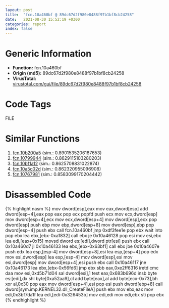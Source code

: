 ```yaml
---
layout: post
title:  "fcn.10a460bf @ 89dc67d2f980e8488f97b1bf8cb24258"
date:   2021-08-30 15:52:19 +0300
categories: report
index: false
---
```


# Generic Information
- **Function:** fcn.10a460bf
- **Origin (md5):** 89dc67d2f980e8488f97b1bf8cb24258
- **VirusTotal:** [virustotal.com/gui/file/89dc67d2f980e8488f97b1bf8cb24258][virustotal_ref]

# Code Tags
<span class="tag" id="FILE">FILE</span>


# Similar Functions

1. [fcn.10b200a5][similar_1_ref] (sim.: 0.8901535206187653)
2. [fcn.10799944][similar_2_ref] (sim.: 0.8629115103280203)
3. [fcn.10bf1a12][similar_3_ref] (sim.: 0.8625708831022874)
4. [fcn.10a5c02d][similar_4_ref] (sim.: 0.862320955096908)
5. [fcn.10767981][similar_5_ref] (sim.: 0.8583099170204442)


# Disassembled Code

{% highlight nasm %}
mov dword[esp],eax
mov eax,dword[esp]
add dword[esp+4],eax
pop eax
pop ecx
popfd
push ecx
mov ecx,dword[esp]
mov dword[esp+4],ecx
mov ecx,dword[esp+4]
mov dword[esp],ecx
pop dword[esp]
push ebp
mov ebp,dword[esp+8]
mov dword[esp],ebp
pop dword[esp+4]
push ebx
call fcn.10a460bf
jmp 0xdf3fee1e
pop ebx
wait
into
pop ebx
lea ebx,[ebx-0xa1832]
call ebx
je 0x10a46128
pop esi
mov esi,ebx
lea edi,[eax+0x15]
movsd dword es:[edi],dword ptr[esi]
push ebx
call 0x10a460d7
jl 0x10a46133
lea ebx,[ebx-0x63bf1]
call ebx
jbe 0x10a4607e
push edx
lea esp,[esp-4]
mov dword[esp+8],esi
lea esp,[esp+4]
pop edx
mov esi,dword[esp]
lea esp,[esp-4]
mov dword[esp],esi
mov esi,dword[esp]
mov dword[esp+4],esi
push ebx
call 0x10a46117
jne 0x10a46173
lea ebx,[ebx-0x56fd6]
jmp ebx
sbb eax,0xe2ff6316
iretd
cmc
daa
mov esi,0xd5b71d04
sal dword[esi],1
test eax,0x683b696d
insb byte es:[edi],dx
shl byte[0xa52aa9],cl
add byte[eax],al
add byte[ecx-0x73],bh
xor al,0x30
pop eax
mov dword[esp+4],esi
pop esi
push dword[ebp+8]
call dword[sym.imp.KERNEL32.dll_CreateFileA]
push ebx
mov ebx,eax
mov edi,0x3bf7da1f
lea edi,[edi-0x326453b]
mov edi,edi
mov edi,ebx
sti
pop ebx
{% endhighlight %}


[similar_1_ref]: /report/fcn.10b200a5@89dc67d2f980e8488f97b1bf8cb24258
[similar_2_ref]: /report/fcn.10799944@89dc67d2f980e8488f97b1bf8cb24258
[similar_3_ref]: /report/fcn.10bf1a12@89dc67d2f980e8488f97b1bf8cb24258
[similar_4_ref]: /report/fcn.10a5c02d@89dc67d2f980e8488f97b1bf8cb24258
[similar_5_ref]: /report/fcn.10767981@89dc67d2f980e8488f97b1bf8cb24258
[virustotal_ref]: https://www.virustotal.com/gui/file/89dc67d2f980e8488f97b1bf8cb24258